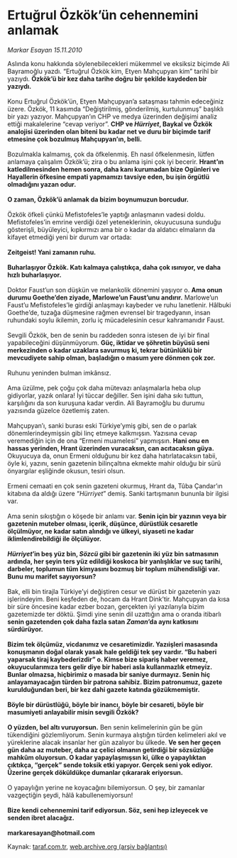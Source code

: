 # Ertuğrul Özkök’ün cehennemini anlamak

*Markar Esayan 15.11.2010*

<div class="yazi">Aslında konu hakkında söylenebilecekleri mükemmel ve eksiksiz biçimde Ali Bayramoğlu yazdı. “Ertuğrul Özkök kim, Etyen Mahçupyan kim” tarihî bir yazıydı. <b>Özkök’ü bir kez daha tarihe doğru bir şekilde kaydeden bir yazıydı.</b> <br/><br/>Konu Ertuğrul Özkök’ün, Etyen Mahçupyan’a sataşması tahmin edeceğiniz üzere. Özkök, 11 kasımda “Değiştirilmiş, gönderilmiş, kurtulunmuş” başlıklı bir yazı yazıyor. Mahçupyan’ın CHP ve medya üzerinden değişimi analiz ettiği makalelerine “cevap veriyor”. <b>CHP ve <i>Hürriyet</i>, Baykal ve Özkök analojisi üzerinden olan biteni bu kadar net ve duru bir biçimde tarif etmesine çok bozulmuş Mahçupyan’ın, belli.</b> <br/><br/>Bozulmakla kalmamış, çok da öfkelenmiş. Eh nasıl öfkelenmesin, lütfen anlamaya çalışalım Özkök’ü; zira o bu anlama işini çok iyi becerir. <b>Hrant’ın katledilmesinden hemen sonra, daha kanı kurumadan bize Ogünleri ve Hayallerin öfkesine empati yapmamızı tavsiye eden, bu işin örgütlü olmadığını yazan odur.</b> <b><br/><br/>O zaman, Özkök’ü anlamak da bizim boynumuzun borcudur.</b> <br/><br/>Özkök öfkeli çünkü Mefistofeles’le yaptığı anlaşmanın vadesi doldu. Mefistofeles’in emrine verdiği özel yeteneklerinin, okuyucusuna sunduğu gösterişli, büyüleyici, kıpkırmızı ama bir o kadar da aldatıcı elmaların da kifayet etmediği yeni bir durum var ortada: <b><br/><br/>Zeitgeist! Yani zamanın ruhu.</b> <b><br/><br/>Buharlaşıyor Özkök. Katı kalmaya çalıştıkça, daha çok ısınıyor, ve daha hızlı buharlaşıyor.</b> <br/><br/>Doktor Faust’un son düşkün ve melankolik dönemini yaşıyor o. <b>Ama onun durumu Goethe’den ziyade, Marlowe’un Faust’unu andırır.</b> Marlowe’un Faust’u Mefistofeles’le girdiği anlaşmayı kaybeder ve ruhu lanetlenir. Hâlbuki Goethe’de, tuzağa düşmesine rağmen evrensel bir tragedyanın, insan ruhundaki soylu ikilemin, zorlu iç mücadelesinin cesur kahramanıdır Faust. <br/><br/>Sevgili Özkök, ben de senin bu raddeden sonra istesen de iyi bir final yapabileceğini düşünmüyorum. <b>Güç, iktidar ve şöhretin büyüsü seni merkezinden o kadar uzaklara savurmuş ki, tekrar bütünlüklü bir mevcudiyete sahip olman, başladığın o masum yere dönmen çok zor.</b> <br/><br/>Ruhunu yeninden bulman imkânsız. <br/><br/>Ama üzülme, pek çoğu çok daha mütevazı anlaşmalarla heba olup gidiyorlar, yazık onlara! İyi tüccar değiller. Sen işini daha sıkı tuttun, karşılığını da son kuruşuna kadar verdin. Ali Bayramoğlu bu durumu yazısında güzelce özetlemiş zaten. <br/><br/>Mahçupyan’ı, sanki burası eski Türkiye’ymiş gibi, sen de o parlak dönemlerindeymişsin gibi linç etmeye kalkmışsın. Yazısına cevap veremediğin için de ona “Ermeni muamelesi” yapmışsın. <b>Hani onu en hassas yerinden, Hrant üzerinden vuracaksın, can acıtacaksın güya.</b> Okuyucuya da, onun Ermeni olduğunu bir kez daha hatırlatacaksın tabii, öyle ki, yazını, senin gazetenin bilinçaltına ekmekte mahir olduğu bir sürü önyargılar eşliğinde okusun, tesiri olsun. <br/><br/>Ermeni cemaati en çok senin gazeteni okurmuş, Hrant da, Tûba Çandar’ın kitabına da aldığı üzere “<i>Hürriyet</i>” demiş. Sanki tartışmanın bununla bir ilgisi var. <br/><br/>Ama senin sıkıştığın o köşede bir anlamı var. <b>Senin için bir yazının veya bir gazetenin muteber olması, içerik, düşünce, dürüstlük cesaretle ölçülmüyor, ne kadar satın alındığı ve ülkeyi, siyaseti ne kadar iklimlendirebildiği ile ölçülüyor.</b> <b><i><br/><br/>Hürriyet</i>’in beş yüz bin, <i>Sözcü</i> gibi bir gazetenin iki yüz bin satmasının ardında, her şeyin ters yüz edildiği koskoca bir yanlışlıklar ve suç tarihi, darbeler, toplumun tüm kimyasını bozmuş bir toplum mühendisliği var. Bunu mu marifet sayıyorsun? </b><br/><br/>Bak, elli bin tirajla Türkiye’yi değiştiren cesur ve dürüst bir gazetenin yazı işlerindeyim. Beni keşfeden de, hocam da Hrant Dink’tir. Mahçupyan da kısa bir süre öncesine kadar ezber bozan, gerçekten iyi yazılarıyla bizim gazetemizde ter döktü. Şimdi yine senin dil uzattığın ama o oranda itibarlı <b>senin gazetenden çok daha fazla satan <i>Zaman</i>’da aynı katkısını sürdürüyor.</b> <b><br/><br/>Bizim tek ölçümüz, vicdanımız ve cesaretimizdir. Yazıişleri masasında konuşmanın doğal olarak yasak hale geldiği tek şey vardır. “Bu haberi yaparsak tiraj kaybederizdir” o. Kimse bize sipariş haber veremez, okuyucularımıza ters gelir diye bir haberi asla kullanmazlık etmeyiz. Bunlar olmazsa, hiçbirimiz o masada bir saniye durmayız. Senin hiç anlayamayacağın türden bir patrona sahibiz. Bizim patronumuz, gazete kurulduğundan beri, bir kez dahi gazete katında gözükmemiştir.</b> <b><br/><br/>Böyle bir dürüstlüğü, böyle bir inancı, böyle bir cesareti, böyle bir masumiyeti anlayabilir misin sevgili Özkök?</b> <b><br/><br/>O yüzden, bel altı vuruyorsun.</b> Ben senin kelimelerinin gün be gün tükendiğini gözlemliyorum. Senin kurmaya alıştığın türden kelimeleri akıl ve yüreklerine alacak insanlar her gün azalıyor bu ülkede. <b>Ve sen her geçen gün daha az muteber, daha az çelici olmanın getirdiği bir sözsüzlüğe mahkûm oluyorsun. O kadar yapaylaşmışsın ki, ülke o yapaylıktan çıktıkça, “gerçek” sende toksik etki yapıyor. Gerçek seni yok ediyor. Üzerine gerçek döküldükçe dumanlar çıkararak eriyorsun.</b> <br/><br/>O yapaylığın yerine ne koyacağını bilemiyorsun. O şey, bir zamanlar vazgeçtiğin şeydi, hâlâ kabullenemiyorsun! <b><br/><br/>Bize kendi cehennemini tarif ediyorsun. Söz, seni hep izleyecek ve senden ibret alacağız.<br/><br/></b><b>markaresayan@hotmail.com</b></div>

Kaynak: [taraf.com.tr](http://www.taraf.com.tr:80/markar-esayan/makale-ertugrul-ozkok-un-cehennemini-anlamak.htm), [web.archive.org (arşiv bağlantısı)](http://web.archive.org/web/20101117132600/http://www.taraf.com.tr:80/markar-esayan/makale-ertugrul-ozkok-un-cehennemini-anlamak.htm)
